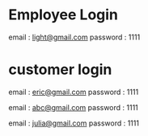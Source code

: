 # Employee Login
email : light@gmail.com
password : 1111


# customer login
email : eric@gmail.com
password : 1111

email : abc@gmail.com
password : 1111

email : julia@gmail.com
password : 1111